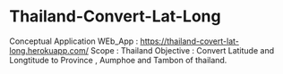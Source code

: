 # Thailand-Convert-Lat-Long

Conceptual Application 
WEb_App : https://thailand-covert-lat-long.herokuapp.com/
Scope : Thailand
Objective : Convert Latitude and Longtitude to Province , Aumphoe and Tambon of thailand.
